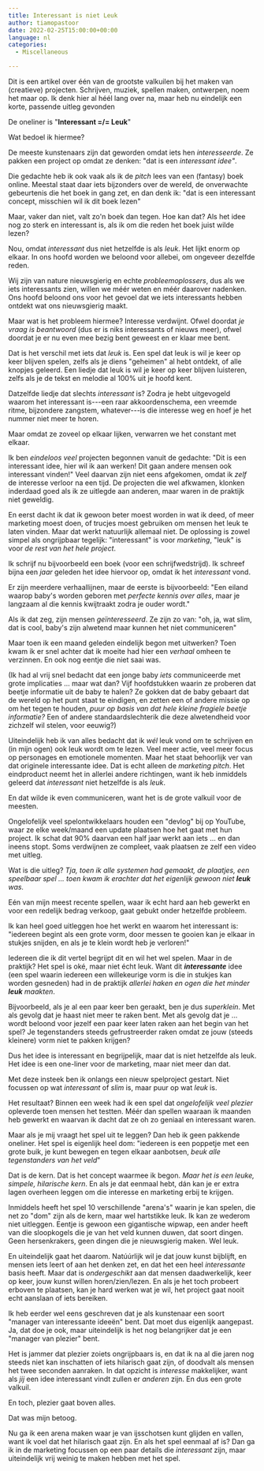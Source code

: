 ```yaml
---
title: Interessant is niet Leuk
author: tiamopastoor
date: 2022-02-25T15:00:00+00:00
language: nl
categories:
  - Miscellaneous

---
```

Dit is een artikel over één van de grootste valkuilen bij het maken van (creatieve) projecten. Schrijven, muziek, spellen maken, ontwerpen, noem het maar op. Ik denk hier al héél lang over na, maar heb nu eindelijk een korte, passende uitleg gevonden

De oneliner is "**Interessant =/= Leuk**"

Wat bedoel ik hiermee?

De meeste kunstenaars zijn dat geworden omdat iets hen _interesseerde_. Ze pakken een project op omdat ze denken: "dat is een _interessant idee"_.

Die gedachte heb ik ook vaak als ik de _pitch_ lees van een (fantasy) boek online. Meestal staat daar iets bijzonders over de wereld, de onverwachte gebeurtenis die het boek in gang zet, en dan denk ik: "dat is een interessant concept, misschien wil ik dit boek lezen"

Maar, vaker dan niet, valt zo'n boek dan tegen. Hoe kan dat? Als het idee nog zo sterk en interessant is, als ik om die reden het boek juist wilde lezen?

Nou, omdat _interessant_ dus niet hetzelfde is als _leuk_. Het lijkt enorm op elkaar. In ons hoofd worden we beloond voor allebei, om ongeveer dezelfde reden. 

Wij zijn van nature nieuwsgierig en echte _probleemoplossers_, dus als we iets interessants zien, willen we méér weten en méér daarover nadenken. Ons hoofd beloond ons voor het gevoel dat we iets interessants hebben ontdekt wat ons nieuwsgierig maakt.

Maar wat is het probleem hiermee? Interesse verdwijnt. Ofwel doordat _je vraag is beantwoord_ (dus er is niks interessants of nieuws meer), ofwel doordat je er nu even mee bezig bent geweest en er klaar mee bent.

Dat is het verschil met iets dat _leuk_ is. Een spel dat leuk is wil je keer op keer blijven spelen, zelfs als je diens "geheimen" al hebt ontdekt, of alle knopjes geleerd. Een liedje dat leuk is wil je keer op keer blijven luisteren, zelfs als je de tekst en melodie al 100% uit je hoofd kent.

Datzelfde liedje dat slechts _interessant_ is? Zodra je hebt uitgevogeld waarom het interessant is---een raar akkoordenschema, een vreemde ritme, bijzondere zangstem, whatever---is die interesse weg en hoef je het nummer niet meer te horen.

Maar omdat ze zoveel op elkaar lijken, verwarren we het constant met elkaar.

Ik ben _eindeloos veel_ projecten begonnen vanuit de gedachte: "Dit is een interessant idee, hier wil ik aan werken! Dit gaan andere mensen ook interessant vinden!" Veel daarvan zijn niet eens afgekomen, omdat ik _zelf_ de interesse verloor na een tijd. De projecten die wel afkwamen, klonken inderdaad goed als ik ze uitlegde aan anderen, maar waren in de praktijk niet geweldig.

En eerst dacht ik dat ik gewoon beter moest worden in wat ik deed, of meer marketing moest doen, of trucjes moest gebruiken om mensen het leuk te laten vinden. Maar dat werkt natuurlijk allemaal niet. De oplossing is zowel simpel als ongrijpbaar tegelijk: "interessant" is voor _marketing_, "leuk" is voor _de rest van het hele project_.

Ik schrijf nu bijvoorbeeld een boek (voor een schrijfwedstrijd). Ik schreef bijna een _jaar_ geleden het idee hiervoor op, omdat ik het _interessant_ vond. 

Er zijn meerdere verhaallijnen, maar de eerste is bijvoorbeeld: "Een eiland waarop baby's worden geboren met _perfecte kennis over alles_, maar je langzaam al die kennis kwijtraakt zodra je ouder wordt."

Als ik dat zeg, zijn mensen _geïnteresseerd_. Ze zijn zo van: "oh, ja, wat slim, dat is cool, baby's zijn alwetend maar kunnen het niet communiceren"

Maar toen ik een maand geleden eindelijk begon met uitwerken? Toen kwam ik er snel achter dat ik moeite had hier een _verhaal_ omheen te verzinnen. En ook nog eentje die niet saai was. 

(Ik had al vrij snel bedacht dat een jonge baby _iets_ communiceerde met grote implicaties ... maar wat dan? Vijf hoofdstukken waarin ze proberen dat beetje informatie uit de baby te halen? Ze gokken dat de baby gebaart dat de wereld op het punt staat te eindigen, en zetten een of andere missie op om het tegen te houden, _puur op basis van dat hele kleine fragiele beetje informatie?_ Een of andere standaardslechterik die deze alwetendheid voor zichzelf wil stelen, voor eeuwig?)

Uiteindelijk heb ik van alles bedacht dat ik _wél_ leuk vond om te schrijven en (in mijn ogen) ook leuk wordt om te lezen. Veel meer actie, veel meer focus op personages en emotionele momenten. Maar het staat behoorlijk ver van dat originele interessante idee. Dat is echt alleen de _marketing pitch_. Het eindproduct neemt het in allerlei andere richtingen, want ik heb inmiddels geleerd dat _interessant_ niet hetzelfde is als _leuk_.

En dat wilde ik even communiceren, want het is de grote valkuil voor de meesten. 

Ongelofelijk veel spelontwikkelaars houden een "devlog" bij op YouTube, waar ze elke week/maand een update plaatsen hoe het gaat met hun project. Ik schat dat 90% daarvan een half jaar werkt aan iets ... en dan ineens stopt. Soms verdwijnen ze compleet, vaak plaatsen ze zelf een video met uitleg. 

Wat is die uitleg? _Tja, toen ik alle systemen had gemaakt, de plaatjes, een speelbaar spel ... toen kwam ik erachter dat het eigenlijk gewoon niet **leuk**_ _was._

Eén van mijn meest recente spellen, waar ik echt hard aan heb gewerkt en voor een redelijk bedrag verkoop, gaat gebukt onder hetzelfde probleem. 

Ik kan heel goed uitleggen hoe het werkt en waarom het interessant is: "iedereen begint als een grote vorm, door messen te gooien kan je elkaar in stukjes snijden, en als je te klein wordt heb je verloren!"

Iedereen die ik dit vertel begrijpt dit en wil het wel spelen. Maar in de praktijk? Het spel is oké, maar niet écht leuk. Want dit _**interessante**_ idee (een spel waarin iedereen een willekeurige vorm is die in stukjes kan worden gesneden) had in de praktijk _allerlei haken en ogen die het minder **leuk** maakten_. 

Bijvoorbeeld, als je al een paar keer ben geraakt, ben je dus _superklein_. Met als gevolg dat je haast niet meer te raken bent. Met als gevolg dat je ... wordt beloond voor jezelf een paar keer laten raken aan het begin van het spel? Je tegenstanders steeds gefrustreerder raken omdat ze jouw (steeds kleinere) vorm niet te pakken krijgen?

Dus het idee is interessant en begrijpelijk, maar dat is niet hetzelfde als leuk. Het idee is een one-liner voor de marketing, maar niet meer dan dat.

Met deze insteek ben ik onlangs een nieuw spelproject gestart. Niet focussen op wat _interessant_ of _slim_ is, maar puur op wat _leuk_ is. 

Het resultaat? Binnen een week had ik een spel dat _ongelofelijk veel plezier_ opleverde toen mensen het testten. Méér dan spellen waaraan ik maanden heb gewerkt en waarvan ik dacht dat ze oh zo geniaal en interessant waren.

Maar als je mij vraagt het spel uit te leggen? Dan heb ik geen pakkende oneliner. Het spel is eigenlijk heel dom: "iedereen is een poppetje met een grote buik, je kunt bewegen en tegen elkaar aanbotsen, _beuk alle tegenstanders van het veld_"

Dat is de kern. Dat is het concept waarmee ik begon. _Maar het is een leuke, simpele, hilarische kern_. En als je dat eenmaal hebt, dán kan je er extra lagen overheen leggen om die interesse en marketing erbij te krijgen. 

Inmiddels heeft het spel 10 verschillende "arena's" waarin je kan spelen, die net zo "dom" zijn als de kern, maar wel hartstikke leuk. Ik kan ze wederom niet uitleggen. Eentje is gewoon een gigantische wipwap, een ander heeft van die sloopkogels die je van het veld kunnen duwen, dat soort dingen. Geen hersenkrakers, geen dingen die je nieuwsgierig maken. Wel leuk.

En uiteindelijk gaat het daarom. Natúúrlijk wil je dat jouw kunst bijblijft, en mensen iets leert of aan het denken zet, en dat het een heel _interessante_ basis heeft. Maar dat is _ondergeschikt_ aan dat mensen daadwerkelijk, keer op keer, jouw kunst willen horen/zien/lezen. En als je het toch probeert erboven te plaatsen, kan je hard werken wat je wil, het project gaat nooit echt aanslaan of iets bereiken.

Ik heb eerder wel eens geschreven dat je als kunstenaar een soort "manager van interessante ideeën" bent. Dat moet dus eigenlijk aangepast. Ja, dat doe je ook, maar uiteindelijk is het nog belangrijker dat je een "manager van plezier" bent. 

Het is jammer dat plezier zoiets ongrijpbaars is, en dat ik na al die jaren nog steeds niet kan inschatten of iets hilarisch gaat zijn, of doodvalt als mensen het twee seconden aanraken. In dat opzicht is _interesse_ makkelijker, want als _jij_ een idee interessant vindt zullen er _anderen_ zijn. En dus een grote valkuil.

En toch, plezier gaat boven alles. 

Dat was mijn betoog. 

Nu ga ik een arena maken waar je van ijsschotsen kunt glijden en vallen, want ik voel dat het hilarisch gaat zijn. En als het spel eenmaal af is? Dan ga ik in de marketing focussen op een paar details die _interessant_ zijn, maar uiteindelijk vrij weinig te maken hebben met het spel.